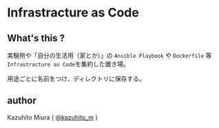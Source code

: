 Infrastracture as Code
======================

## What's this ?

実験用や「自分の生活用（家とか）」の `Ansible Playbook` や `Dockerfile` 等 `Infrastracture as Code`を集約した置き場。

用途ごとに名前をつけ、ディレクトリに保存する。

## author

Kazuhito Miura ( [@kazuhito_m](https://twitter.com/kazuhito_m "kazuhito_m on Twitter") )
